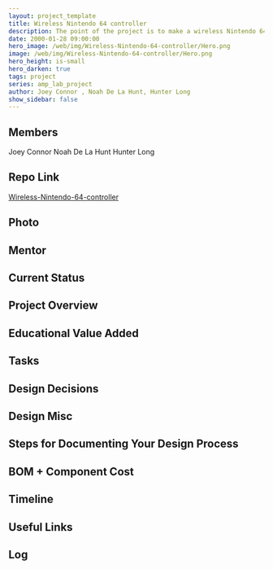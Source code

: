 ```yaml
---
layout: project_template
title: Wireless Nintendo 64 controller
description: The point of the project is to make a wireless Nintendo 64 controller and receiver that can replace the existing wired controllers used with the Nintendo 64. Also, this controller will be compatible with other retro gaming systems through the use of a compatible receiver. 
date: 2000-01-28 09:00:00
hero_image: /web/img/Wireless-Nintendo-64-controller/Hero.png
image: /web/img/Wireless-Nintendo-64-controller/Hero.png
hero_height: is-small
hero_darken: true
tags: project
series: amp_lab_project
author: Joey Connor , Noah De La Hunt, Hunter Long
show_sidebar: false
---
```




## Members
Joey Connor 
Noah De La Hunt
Hunter Long

## Repo Link
<a class="button is-link" href="https://github.com/Amp-Lab-at-VT/Wireless-Nintendo-64-controller" >Wireless-Nintendo-64-controller</a>

## Photo

## Mentor

## Current Status

## Project Overview


## Educational Value Added


## Tasks

## Design Decisions

## Design Misc

## Steps for Documenting Your Design Process

## BOM + Component Cost

## Timeline

## Useful Links

## Log
            
